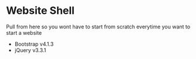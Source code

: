 # Website Shell

Pull from here so you wont have to start
from scratch everytime you want to start
a website

- Bootstrap v4.1.3
- jQuery v3.3.1
